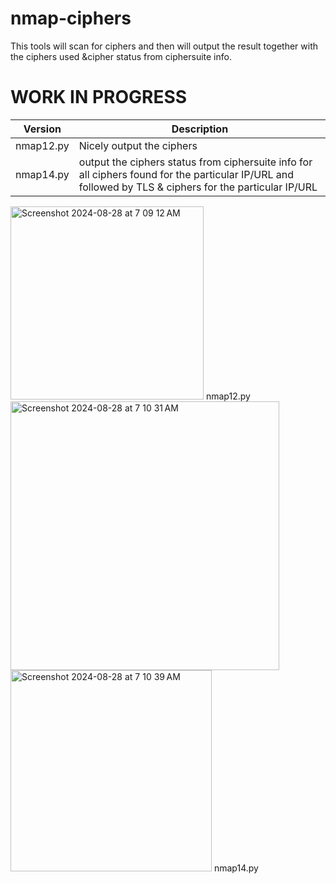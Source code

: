 # nmap-ciphers
This tools will scan for ciphers and then will output the result together with the ciphers used &amp;cipher status from ciphersuite info.

# WORK IN PROGRESS

| Version | Description |
|---------|-------------|
|nmap12.py|Nicely output the ciphers|
|nmap14.py|output the ciphers status from ciphersuite info for all ciphers found for the particular IP/URL and followed by TLS & ciphers for the particular IP/URL|

<img width="309" alt="Screenshot 2024-08-28 at 7 09 12 AM" src="https://github.com/user-attachments/assets/82685653-8030-4310-909a-dc45beb626ec">
nmap12.py

<img width="430" alt="Screenshot 2024-08-28 at 7 10 31 AM" src="https://github.com/user-attachments/assets/2555f5cb-dc54-4ec9-b0c9-9643aabd5d79">
<img width="322" alt="Screenshot 2024-08-28 at 7 10 39 AM" src="https://github.com/user-attachments/assets/eb4216aa-a4dc-49d0-90ea-0d165119444b">
nmap14.py
